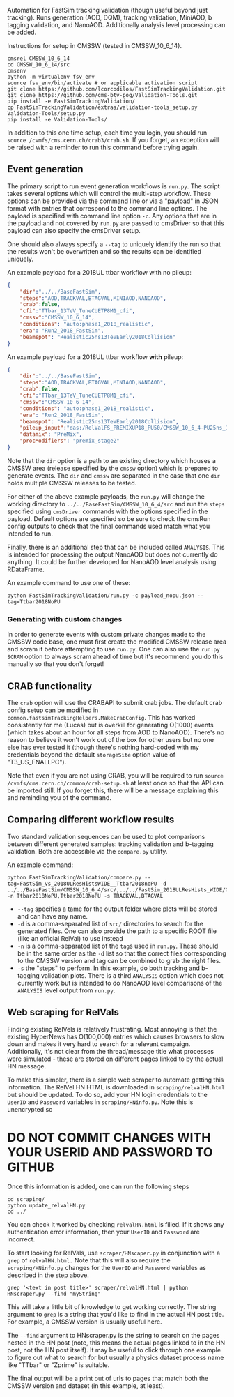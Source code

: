 Automation for FastSim tracking validation (though useful beyond just tracking). Runs generation (AOD, DQM), tracking validation, MiniAOD, b tagging validation, and NanoAOD.
Additionally analysis level processing can be added.

Instructions for setup in CMSSW (tested in CMSSW_10_6_14).
```
cmsrel CMSSW_10_6_14
cd CMSSW_10_6_14/src
cmsenv
python -m virtualenv fsv_env
source fsv_env/bin/activate # or applicable activation script
git clone https://github.com/lcorcodilos/FastSimTrackingValidation.git
git clone https://github.com/cms-btv-pog/Validation-Tools.git
pip install -e FastSimTrackingValidation/
cp FastSimTrackingValidation/extras/validation-tools_setup.py Validation-Tools/setup.py
pip install -e Validation-Tools/
```

In addition to this one time setup, each time you login, you should run `source /cvmfs/cms.cern.ch/crab3/crab.sh`.
If you forget, an exception will be raised with a reminder to run this command before trying again.

## Event generation

The primary script to run event generation workflows is `run.py`. The script takes several options
which will control the multi-step workflow. These options can be provided via the command line
or via a "payload" in JSON format with entries that correspond to the command line options.
The payload is specified with command line option `-c`.
Any options that are in the payload and not covered by `run.py` are passed to cmsDriver so that this payload can
also specify the cmsDriver setup.

One should also always specify a `--tag` to uniquely identify the run so that the results
won't be overwritten and so the results can be identified uniquely.

An example payload for a 2018UL ttbar workflow with no pileup:
```json
{
    "dir":"../../BaseFastSim",
    "steps":"AOD,TRACKVAL,BTAGVAL,MINIAOD,NANOAOD",
    "crab":false,
    "cfi":"TTbar_13TeV_TuneCUETP8M1_cfi",
    "cmssw":"CMSSW_10_6_14",
    "conditions": "auto:phase1_2018_realistic",
    "era": "Run2_2018_FastSim",
    "beamspot": "Realistic25ns13TeVEarly2018Collision"
}
```

An example payload for a 2018UL ttbar workflow **with** pileup:
```json
{
    "dir":"../../BaseFastSim",
    "steps":"AOD,TRACKVAL,BTAGVAL,MINIAOD,NANOAOD",
    "crab":false,
    "cfi":"TTbar_13TeV_TuneCUETP8M1_cfi",
    "cmssw":"CMSSW_10_6_14",
    "conditions": "auto:phase1_2018_realistic",
    "era": "Run2_2018_FastSim",
    "beamspot": "Realistic25ns13TeVEarly2018Collision",
    "pileup_input":"das:/RelValFS_PREMIXUP18_PU50/CMSSW_10_6_4-PU25ns_106X_upgrade2018_realistic_v9_FastSim-v1/PREMIX",
    "datamix": "PreMix",
    "procModifiers": "premix_stage2"
}
```

Note that the `dir` option is a path to an existing directory
which houses a CMSSW area (release specified by the `cmssw` option)
which is prepared to generate events.
The `dir` and `cmssw` are separated in the case that one `dir` holds multiple
CMSSW releases to be tested.

For either of the above example payloads, the `run.py` will change the working directory to `../../BaseFastSim/CMSSW_10_6_4/src`
and run the `steps` specified using `cmsDriver` commands with the options specified in the payload.
Default options are specified so be sure to check the cmsRun config outputs to check that the final
commands used match what you intended to run.

Finally, there is an additional step that can be included called `ANALYSIS`. This is intended
for processing the output NanoAOD but does not currently do anything. It could be further developed
for NanoAOD level analysis using RDataFrame.

An example command to use one of these:
```
python FastSimTrackingValidation/run.py -c payload_nopu.json --tag=Ttbar2018NoPU
```

### Generating with custom changes

In order to generate events with custom private changes made to the CMSSW code base,
one must first create the modified CMSSW release area and scram it before attempting to use
`run.py`. One can also use the `run.py` `SCRAM` option to always scram ahead of time but
it's recommend you do this manually so that you don't forget!

## CRAB functionality
The `crab` option will use the CRABAPI to submit crab jobs. The default crab config setup
can be modified in `common.fastsimTrackingHelpers.MakeCrabConfig`.
This has worked consistently for me (Lucas) but is overkill for generating O(1000) events
(which takes about an hour for all steps from AOD to NanoAOD).
There's no reason to believe it won't work out of the box for other users but no one
else has ever tested it (though there's nothing hard-coded with
my credentials beyond the default `storageSite` option value of "T3_US_FNALLPC").

Note that even if you are not using CRAB, you will be required to run `source /cvmfs/cms.cern.ch/common/crab-setup.sh`
at least once so that the API can be imported still. If you forget this, there will be a message explaining this
and reminding you of the command.

## Comparing different workflow results
Two standard validation sequences can be used to plot comparisons between different generated samples:
tracking validation and b-tagging validation. Both are accessible via the `compare.py` utility.

An example command:
```
python FastSimTrackingValidation/compare.py --tag=FastSim_vs_2018ULResHistsWIDE__Ttbar2018noPU -d ../../BaseFastSim/CMSSW_10_6_4/src/,../../FastSim_2018ULResHists_WIDE/CMSSW_10_6_4/src/ -n Ttbar2018NoPU,Ttbar2018NoPU -s TRACKVAL,BTAGVAL
```

- `--tag` specifies a tame for the output folder where plots will be stored and can have any name.
- `-d` is a comma-separated list of `src/` directories to search for the generated files. One can also provide the
path to a specific ROOT file (like an official RelVal) to use instead
- `-n` is a comma-separated list of the `tag`s used in `run.py`. These should be in the same order as the `-d` list so
that the correct files corresponding to the CMSSW version and tag can be combined to grab the right files.
- `-s` the "steps" to perform. In this example, do both tracking and b-tagging validation plots. There is a third `ANALYSIS`
option which does not currently work but is intended to do NanoAOD level comparisons of the `ANALYSIS` level output from `run.py`.

## Web scraping for RelVals
Finding existing RelVels is relatively frustrating. Most annoying is that the existing HyperNews
has O(100,000) entries which causes browsers to slow down and makes it very hard to search
for a relevant campaign. Additionally, it's not clear from the thread/message title what
processes were simulated - these are stored on different pages linked to by the actual HN message.

To make this simpler, there is a simple web scraper to automate getting this information.
The RelVel HN HTML is downloaded in `scraping/relvalHN.html` but should be updated.
To do so, add your HN login credentials to the `UserID` and `Password` variables in `scraping/HNinfo.py`.
Note this is unencrypted so 
# DO NOT COMMIT CHANGES WITH YOUR USERID AND PASSWORD TO GITHUB

Once this information is added, one can run the following steps
```
cd scraping/
python update_relvalHN.py
cd ../
```

You can check it worked by checking `relvalHN.html` is filled.
If it shows any authentication error information, then your `UserID` and `Password`
are incorrect.

To start looking for RelVals, use `scraper/HNscaper.py` in conjunction with a `grep` of `relvalHN.html.`
Note that this will also require the `scraping/HNinfo.py` changes for the `UserID` and `Password` variables
as described in the step above.

```
grep '<text in post title>' scraper/relvalHN.html | python HNscraper.py --find "myString"
```

This will take a little bit of knowledge to get working correctly. The string argument to `grep`
is a string that you'd like to find in the actual HN post title. For example, a CMSSW version
is usually useful here.

The `--find` argument to HNscraper.py is the string to search on the pages nested in the HN post
(note, this means the actual pages linked to in the HN post, not the HN post itself). It may be 
useful to click through one example to figure out what to search for but usually a physics dataset
process name like "TTbar" or "Zprime" is suitable.

The final output will be a print out of urls to pages that match both the CMSSW version and dataset (in this
example, at least).
